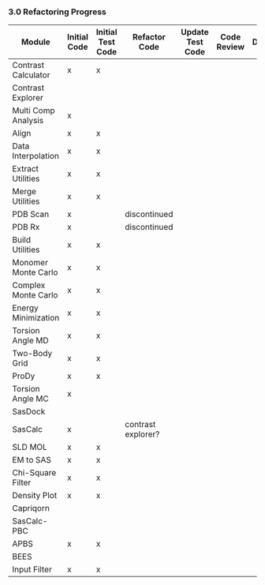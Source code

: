 
### 3.0 Refactoring Progress



| Module              | Initial Code | Initial Test Code | Refactor Code | Update Test Code | Code Review | Docs | Sassie-web Alpha | Sassie-web Beta | Sassie-web |
|---------------------|--------------|-------------------|---------------|------------------|-------------|------|------------------|-----------------|------------|
| Contrast Calculator |      x       |         x         |
| Contrast Explorer   |              |                   |
| Multi Comp Analysis |      x       |                   |      
| Align               |      x       |         x         |
| Data Interpolation  |      x       |         x         |
| Extract Utilities   |      x       |         x         |
| Merge Utilities     |      x       |         x         |
| PDB Scan            |      x       |                   | discontinued
| PDB Rx              |      x       |                   | discontinued
| Build Utilities     |      x       |         x         |
| Monomer Monte Carlo |      x       |         x         |
| Complex Monte Carlo |      x       |         x         |
| Energy Minimization |      x       |         x         |
| Torsion Angle MD    |      x       |         x         |
| Two-Body Grid       |      x       |         x         |
| ProDy               |      x       |         x         |
| Torsion Angle MC    |      x       |                   |
| SasDock             |              |                   |
| SasCalc             |      x       |                   |contrast explorer?
| SLD MOL             |      x       |         x         |
| EM to SAS           |      x       |         x         |
| Chi-Square Filter   |      x       |         x         |
| Density Plot        |      x       |         x         |
| Capriqorn           |              |                   |
| SasCalc-PBC         |              |                   |
| APBS                |      x       |         x         |
| BEES                |              |                   |
| Input Filter        |      x       |         x         |


